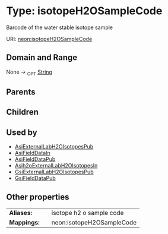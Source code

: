 
# Type: isotopeH2OSampleCode


Barcode of the water stable isotope sample

URI: [neon:isotopeH2OSampleCode](https://data.neonscience.org/isotopeH2OSampleCode)


## Domain and Range

None ->  <sub>OPT</sub> [String](types/String.md)

## Parents


## Children


## Used by

 * [AsiExternalLabH2OIsotopesPub](AsiExternalLabH2OIsotopesPub.md)
 * [AsiFieldDataIn](AsiFieldDataIn.md)
 * [AsiFieldDataPub](AsiFieldDataPub.md)
 * [Asih2oExternalLabH2OIsotopesIn](Asih2oExternalLabH2OIsotopesIn.md)
 * [GsiExternalLabH2OIsotopesPub](GsiExternalLabH2OIsotopesPub.md)
 * [GsiFieldDataPub](GsiFieldDataPub.md)

## Other properties

|  |  |  |
| --- | --- | --- |
| **Aliases:** | | isotope h2 o sample code |
| **Mappings:** | | neon:isotopeH2OSampleCode |

